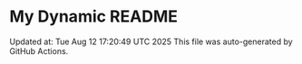 # My Dynamic README
Updated at: Tue Aug 12 17:20:49 UTC 2025
This file was auto-generated by GitHub Actions.
